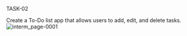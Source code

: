 TASK-02

Create a To-Do list app that allows users to add, edit, and delete tasks.![interm_page-0001](https://github.com/Keerthana27cse/Prasunet_AD_02/assets/138911346/bcf66471-15e9-4009-8409-854a90ddb441)
